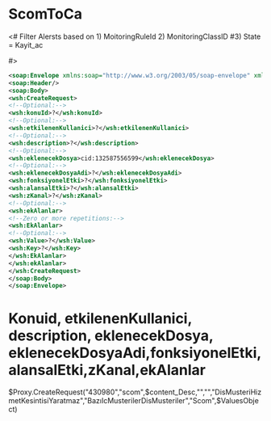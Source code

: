 # ScomToCa

<#
    Filter Alersts based on
    1) MoitoringRuleId
    2) MonitoringClassID
    #3) State = Kayit_ac
 
#>
```Xml
<soap:Envelope xmlns:soap="http://www.w3.org/2003/05/soap-envelope" xmlns:wsh="http://wsHarmoniIncident.ca.adk.ykb.com/">
<soap:Header/>
<soap:Body>
<wsh:CreateRequest>
<!--Optional:-->
<wsh:konuId>?</wsh:konuId>
<!--Optional:-->
<wsh:etkilenenKullanici>?</wsh:etkilenenKullanici>
<!--Optional:-->
<wsh:description>?</wsh:description>
<!--Optional:-->
<wsh:eklenecekDosya>cid:132587556599</wsh:eklenecekDosya>
<!--Optional:-->
<wsh:eklenecekDosyaAdi>?</wsh:eklenecekDosyaAdi>
<wsh:fonksiyonelEtki>?</wsh:fonksiyonelEtki>
<wsh:alansalEtki>?</wsh:alansalEtki>
<wsh:zKanal>?</wsh:zKanal>
<!--Optional:-->
<wsh:ekAlanlar>
<!--Zero or more repetitions:-->
<wsh:EkAlanlar>
<!--Optional:-->
<wsh:Value>?</wsh:Value>
<wsh:Key>?</wsh:Key>
</wsh:EkAlanlar>
</wsh:ekAlanlar>
</wsh:CreateRequest>
</soap:Body>
</soap:Envelope>
```
# Konuid, etkilenenKullanici, description, eklenecekDosya, eklenecekDosyaAdi,fonksiyonelEtki,alansalEtki,zKanal,ekAlanlar
$Proxy.CreateRequest("430980","scom",$content_Desc,"","","DisMusteriHizmetKesintisiYaratmaz","BazıIcMusterilerDisMusteriler","Scom",$ValuesObject)